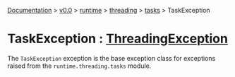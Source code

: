 [Documentation](/docs/documentation.md) >
 [v0.0](/docs/0.0/version.md) >
  [runtime](/docs/0.0/runtime/module.md) >
   [threading](/docs/0.0/runtime/threading/module.md) >
    [tasks](/docs/0.0/runtime/threading/tasks/module.md) >
     TaskException

# TaskException : [ThreadingException](../threading_exception.md)

The `TaskException` exception is the base exception class for exceptions raised from the `runtime.threading.tasks` module.